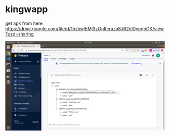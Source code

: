 # kingwapp

get apk from here https://drive.google.com/file/d/1bzbwjEMj3zOnIfcraza8J62nlDyeqbOK/view?usp=sharing

![Alt text](./assets/screenshot.png "Database data")
